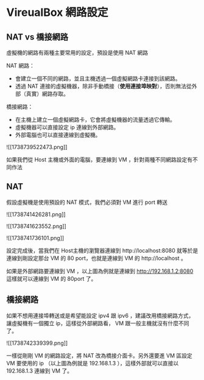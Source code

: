 # VireualBox 網路設定


## NAT vs 橋接網路


虛擬機的網路有兩種主要常用的設定，預設是使用 NAT 網路

NAT 網路：

- 會建立一個不同的網路，並且主機透過一個虛擬網路卡連接到該網路。
- 透過 NAT 連接的虛擬機器，除非手動橋接（**使用連接埠映對**），否則無法從外部（真實）網路存取。

橋接網路：

- 在主機上建立一個虛擬網路卡，它會將虛擬機器的流量透過它傳輸。
- 虛擬機器可以直接設定 ip 連線到外部網路。
- 外部電腦也可以直接連線到虛擬機。


![[1738739522473.png]]


如果我們從 Host 主機或外面的電腦，要連線到 VM ，針對兩種不同網路設定有不同作法

## NAT

假設虛擬機是使用預設的 NAT 模式，我們必須對 VM 進行 port 轉送

![[1738741426281.png]]


![[1738741623552.png]]

![[1738741736101.png]]


設定完成後，當我們在 Host主機的瀏覽器連線到 http://localhost:8080 就等於是連線到剛設定那台 VM 的 80 port，也就是連線到 VM 的 http://localhost 。

如果是外部網路要連線到 VM ，以上圖為例就是連線到 http://192.168.1.2:8080 這樣就可以連線到 VM 的 80port 了。


## 橋接網路

如果不想用連接埠轉送或是希望能設定 ipv4 跟 ipv6 ，建議改用橋接網路方式，讓虛擬機有一個獨立 ip，這樣從外部網路看， VM 跟一般主機就沒有什麼不同了。

![[1738742339399.png]]


一樣從剛剛 VM 的網路設定，將 NAT 改為橋接介面卡。另外還要進 VM 區設定 VM 要使用的 ip （以上圖為例就是 192.168.1.3 ），這樣外部就可以直接以 192.168.1.3 連線到 VM 了。
